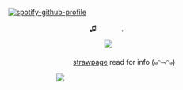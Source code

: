 [![spotify-github-profile](https://spotify-github-profile.kittinanx.com/api/view?uid=wjdes5kajmt1gqhbzctuzbgid&cover_image=true&theme=natemoo-re&show_offline=false&background_color=121212&interchange=true&bar_color=53b14f&bar_color_cover=false)](https://github.com/kittinan/spotify-github-profile) 

 ㅤ ㅤ ㅤ ㅤ ㅤ ㅤ ㅤ ㅤ ㅤ  ㅤ♫ ㅤ ㅤ ㅤ. 
 

 ㅤ ㅤ ㅤ ㅤ ㅤ  ㅤ ㅤ ㅤ ㅤ ㅤ ㅤㅤ![](https://static.wikia.nocookie.net/alien-stage/images/a/a3/Mizi-icon.png/revision/latest/scale-to-width-down/250?cb=20240427144100)


 ㅤ ㅤ ㅤ ㅤ   ㅤ ㅤ ㅤㅤ  [strawpage](https://romuluswolf.straw.page/) read for info (๑ᵔ⤙ᵔ๑)
 

  ㅤ ㅤ ㅤ ㅤ ㅤ ㅤ![](https://64.media.tumblr.com/54036728b5d528163ab429a09de48f01/992b39b6ab3235eb-47/s100x200/f864d3d0848d565b5296396f09d0dc50b60ab741.webp)

 ㅤ ㅤ ㅤ ㅤ ㅤ ㅤ ㅤ ㅤ 
  ㅤ ㅤ ㅤ ㅤ ㅤ ㅤ ㅤ ㅤ 


